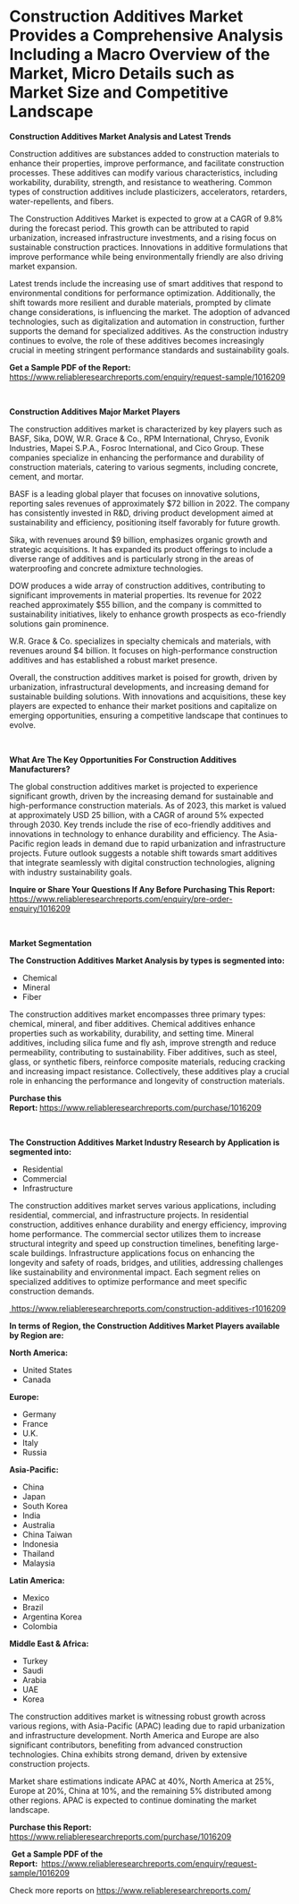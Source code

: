 <p><h1>Construction Additives Market Provides a Comprehensive Analysis Including a Macro Overview of the Market, Micro Details such as Market Size and Competitive Landscape</h1></p><p><strong>Construction Additives Market Analysis and Latest Trends</strong></p>
<p><p>Construction additives are substances added to construction materials to enhance their properties, improve performance, and facilitate construction processes. These additives can modify various characteristics, including workability, durability, strength, and resistance to weathering. Common types of construction additives include plasticizers, accelerators, retarders, water-repellents, and fibers.</p><p>The Construction Additives Market is expected to grow at a CAGR of 9.8% during the forecast period. This growth can be attributed to rapid urbanization, increased infrastructure investments, and a rising focus on sustainable construction practices. Innovations in additive formulations that improve performance while being environmentally friendly are also driving market expansion.</p><p>Latest trends include the increasing use of smart additives that respond to environmental conditions for performance optimization. Additionally, the shift towards more resilient and durable materials, prompted by climate change considerations, is influencing the market. The adoption of advanced technologies, such as digitalization and automation in construction, further supports the demand for specialized additives. As the construction industry continues to evolve, the role of these additives becomes increasingly crucial in meeting stringent performance standards and sustainability goals.</p></p>
<p><strong>Get a Sample PDF of the Report:&nbsp;</strong> <a href="https://www.reliableresearchreports.com/enquiry/request-sample/1016209?utm_campaign=3063&utm_medium=2&utm_source=Github&utm_content=ia&utm_term=24032025&utm_id=construction-additives">https://www.reliableresearchreports.com/enquiry/request-sample/1016209</a></p>
<p>&nbsp;</p>
<p><strong>Construction Additives Major Market Players</strong></p>
<p><p>The construction additives market is characterized by key players such as BASF, Sika, DOW, W.R. Grace & Co., RPM International, Chryso, Evonik Industries, Mapei S.P.A., Fosroc International, and Cico Group. These companies specialize in enhancing the performance and durability of construction materials, catering to various segments, including concrete, cement, and mortar.</p><p>BASF is a leading global player that focuses on innovative solutions, reporting sales revenues of approximately $72 billion in 2022. The company has consistently invested in R&D, driving product development aimed at sustainability and efficiency, positioning itself favorably for future growth.</p><p>Sika, with revenues around $9 billion, emphasizes organic growth and strategic acquisitions. It has expanded its product offerings to include a diverse range of additives and is particularly strong in the areas of waterproofing and concrete admixture technologies.</p><p>DOW produces a wide array of construction additives, contributing to significant improvements in material properties. Its revenue for 2022 reached approximately $55 billion, and the company is committed to sustainability initiatives, likely to enhance growth prospects as eco-friendly solutions gain prominence.</p><p>W.R. Grace & Co. specializes in specialty chemicals and materials, with revenues around $4 billion. It focuses on high-performance construction additives and has established a robust market presence.</p><p>Overall, the construction additives market is poised for growth, driven by urbanization, infrastructural developments, and increasing demand for sustainable building solutions. With innovations and acquisitions, these key players are expected to enhance their market positions and capitalize on emerging opportunities, ensuring a competitive landscape that continues to evolve.</p></p>
<p>&nbsp;</p>
<p><strong>What Are The Key Opportunities For Construction Additives Manufacturers?</strong></p>
<p><p>The global construction additives market is projected to experience significant growth, driven by the increasing demand for sustainable and high-performance construction materials. As of 2023, this market is valued at approximately USD 25 billion, with a CAGR of around 5% expected through 2030. Key trends include the rise of eco-friendly additives and innovations in technology to enhance durability and efficiency. The Asia-Pacific region leads in demand due to rapid urbanization and infrastructure projects. Future outlook suggests a notable shift towards smart additives that integrate seamlessly with digital construction technologies, aligning with industry sustainability goals.</p></p>
<p><strong>Inquire or Share Your Questions If Any Before Purchasing This Report:</strong> <a href="https://www.reliableresearchreports.com/enquiry/pre-order-enquiry/1016209?utm_campaign=3063&utm_medium=2&utm_source=Github&utm_content=ia&utm_term=24032025&utm_id=construction-additives">https://www.reliableresearchreports.com/enquiry/pre-order-enquiry/1016209</a></p>
<p>&nbsp;</p>
<p><strong>Market Segmentation</strong></p>
<p><strong>The Construction Additives Market Analysis by types is segmented into:</strong></p>
<p><ul><li>Chemical</li><li>Mineral</li><li>Fiber</li></ul></p>
<p><p>The construction additives market encompasses three primary types: chemical, mineral, and fiber additives. Chemical additives enhance properties such as workability, durability, and setting time. Mineral additives, including silica fume and fly ash, improve strength and reduce permeability, contributing to sustainability. Fiber additives, such as steel, glass, or synthetic fibers, reinforce composite materials, reducing cracking and increasing impact resistance. Collectively, these additives play a crucial role in enhancing the performance and longevity of construction materials.</p></p>
<p><strong>Purchase this Report:&nbsp;</strong><a href="https://www.reliableresearchreports.com/purchase/1016209?utm_campaign=3063&utm_medium=2&utm_source=Github&utm_content=ia&utm_term=24032025&utm_id=construction-additives">https://www.reliableresearchreports.com/purchase/1016209</a></p>
<p>&nbsp;</p>
<p><strong>The Construction Additives Market Industry Research by Application is segmented into:</strong></p>
<p><ul><li>Residential</li><li>Commercial</li><li>Infrastructure</li></ul></p>
<p><p>The construction additives market serves various applications, including residential, commercial, and infrastructure projects. In residential construction, additives enhance durability and energy efficiency, improving home performance. The commercial sector utilizes them to increase structural integrity and speed up construction timelines, benefiting large-scale buildings. Infrastructure applications focus on enhancing the longevity and safety of roads, bridges, and utilities, addressing challenges like sustainability and environmental impact. Each segment relies on specialized additives to optimize performance and meet specific construction demands.</p></p>
<p><a href="https://www.reliableresearchreports.com/construction-additives-r1016209?utm_campaign=3063&utm_medium=2&utm_source=Github&utm_content=ia&utm_term=24032025&utm_id=construction-additives">&nbsp;https://www.reliableresearchreports.com/construction-additives-r1016209</a></p>
<p><strong>In terms of Region, the Construction Additives Market Players available by Region are:</strong></p>
<p>
    <p> <strong> North America: </strong>
        <ul>
            <li>United States</li>
            <li>Canada</li>
        </ul>
        </p> 
    <p> <strong> Europe: </strong>
        <ul>
            <li>Germany</li>
            <li>France</li>
            <li>U.K.</li>
            <li>Italy</li>
            <li>Russia</li>
        </ul>
        </p> 
    <p> <strong> Asia-Pacific: </strong>
        <ul>
            <li>China</li>
            <li>Japan</li>
            <li>South Korea</li>
            <li>India</li>
            <li>Australia</li>
            <li>China Taiwan</li>
            <li>Indonesia</li>
            <li>Thailand</li>
            <li>Malaysia</li>
        </ul>
        </p> 
    <p> <strong> Latin America: </strong>
        <ul>
            <li>Mexico</li>
            <li>Brazil</li>
            <li>Argentina Korea</li>
            <li>Colombia</li>
        </ul>
        </p> 
    <p> <strong> Middle East & Africa: </strong>
        <ul>
            <li>Turkey</li>
            <li>Saudi</li>
            <li>Arabia</li>
            <li>UAE</li>
            <li>Korea</li>
        </ul>
    </p>
    </p>
<p><p>The construction additives market is witnessing robust growth across various regions, with Asia-Pacific (APAC) leading due to rapid urbanization and infrastructure development. North America and Europe are also significant contributors, benefiting from advanced construction technologies. China exhibits strong demand, driven by extensive construction projects. </p><p>Market share estimations indicate APAC at 40%, North America at 25%, Europe at 20%, China at 10%, and the remaining 5% distributed among other regions. APAC is expected to continue dominating the market landscape.</p></p>
<p><strong>Purchase this Report: </strong><a href="https://www.reliableresearchreports.com/purchase/1016209?utm_campaign=3063&utm_medium=2&utm_source=Github&utm_content=ia&utm_term=24032025&utm_id=construction-additives">https://www.reliableresearchreports.com/purchase/1016209</a></p>
<p>&nbsp;<strong>Get a Sample PDF of the Report:&nbsp;&nbsp;</strong><a href="https://www.reliableresearchreports.com/enquiry/request-sample/1016209?utm_campaign=3063&utm_medium=2&utm_source=Github&utm_content=ia&utm_term=24032025&utm_id=construction-additives">https://www.reliableresearchreports.com/enquiry/request-sample/1016209</a></p>
<p><strong></strong></p>
<p>Check more reports on <a href="https://www.reliableresearchreports.com/?utm_campaign=3063&utm_medium=2&utm_source=Github&utm_content=ia&utm_term=24032025&utm_id=construction-additives">https://www.reliableresearchreports.com/</a></p>